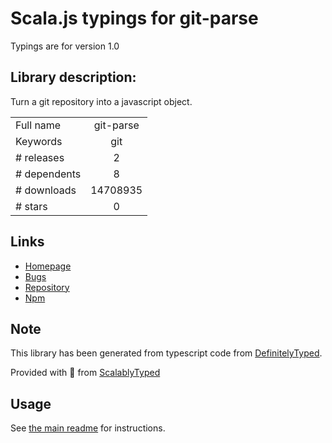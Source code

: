 
# Scala.js typings for git-parse

Typings are for version 1.0

## Library description:
Turn a git repository into a javascript object.

|                    |                 |
| ------------------ | :-------------: |
| Full name          | git-parse |
| Keywords           | git |
| # releases         | 2 |
| # dependents       | 8 |
| # downloads        | 14708935 |
| # stars            | 0 |

## Links
- [Homepage](https://github.com/wayfair/git-parse#readme)
- [Bugs](https://github.com/wayfair/git-parse/issues)
- [Repository](https://github.com/wayfair/git-parse)
- [Npm](https://www.npmjs.com/package/git-parse)
    


## Note
This library has been generated from typescript code from [DefinitelyTyped](https://definitelytyped.org).

Provided with :purple_heart: from [ScalablyTyped](https://github.com/oyvindberg/ScalablyTyped)

## Usage
See [the main readme](../../readme.md) for instructions.


